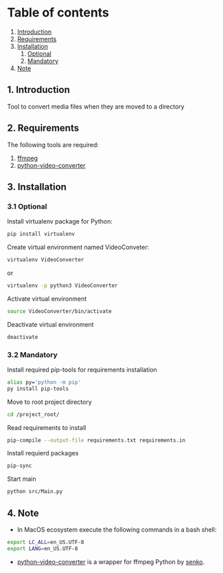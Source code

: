 # Table of contents
1. [Introduction](#introduction)
2. [Requirements](#requirements)
3. [Installation](#installation)
    1. [Optional](#installation-optional)
    2. [Mandatory](#installation-mandatory)
4. [Note](#note)



## 1. Introduction <a name="introduction"></a>
Tool to convert media files when they are moved to a directory

## 2. Requirements <a name="requirements"></a>
The following tools are required:
1. [ffmpeg](https://github.com/FFmpeg/FFmpeg)
2. [python-video-converter](https://github.com/senko/python-video-converter)

## 3. Installation <a name="installation"></a>

### 3.1 Optional <a name="installation-optional"></a>
Install virtualenv package for Python:
```bash
pip install virtualenv
```

Create virtual environment named VideoConveter:
```bash
virtualenv VideoConverter
```
or
```bash
virtualenv -p python3 VideoConverter
```

Activate virtual environment
```bash
source VideoConverter/bin/activate
```

Deactivate virtual environment
```bash
deactivate
```

### 3.2 Mandatory <a name="installation-mandatory"></a>
Install required pip-tools for requirements installation
```bash
alias py='python -m pip'
py install pip-tools
```

Move to root project directory
```bash
cd /project_root/
```

Read requirements to install
```bash
pip-compile --output-file requirements.txt requirements.in
```

Install requierd packages
```bash
pip-sync
```

Start main
```bash
python src/Main.py
```

## 4. Note <a name="note"></a>
* In MacOS ecosystem execute the following commands in a bash shell:
```bash
export LC_ALL=en_US.UTF-8
export LANG=en_US.UTF-8
```

* [python-video-converter](https://github.com/senko/python-video-converter) is a wrapper for ffmpeg Python by [senko](https://github.com/senko).
